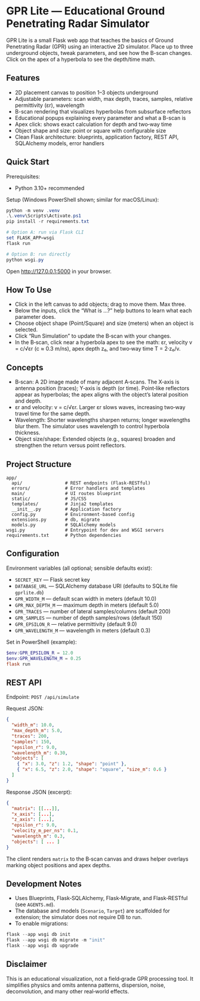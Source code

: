 # GPR Lite — Educational Ground Penetrating Radar Simulator

GPR Lite is a small Flask web app that teaches the basics of Ground Penetrating Radar (GPR) using an interactive 2D simulator. Place up to three underground objects, tweak parameters, and see how the B-scan changes. Click on the apex of a hyperbola to see the depth/time math.

## Features

- 2D placement canvas to position 1–3 objects underground
- Adjustable parameters: scan width, max depth, traces, samples, relative permittivity (εr), wavelength
- B-scan rendering that visualizes hyperbolas from subsurface reflectors
- Educational popups explaining every parameter and what a B-scan is
- Apex click: shows exact calculation for depth and two‑way time
- Object shape and size: point or square with configurable size
- Clean Flask architecture: blueprints, application factory, REST API, SQLAlchemy models, error handlers

## Quick Start

Prerequisites:

- Python 3.10+ recommended

Setup (Windows PowerShell shown; similar for macOS/Linux):

```powershell
python -m venv .venv
.\.venv\Scripts\Activate.ps1
pip install -r requirements.txt

# Option A: run via Flask CLI
set FLASK_APP=wsgi
flask run

# Option B: run directly
python wsgi.py
```

Open http://127.0.0.1:5000 in your browser.

## How To Use

- Click in the left canvas to add objects; drag to move them. Max three.
- Below the inputs, click the “What is …?” help buttons to learn what each parameter does.
- Choose object shape (Point/Square) and size (meters) when an object is selected.
- Click “Run Simulation” to update the B‑scan with your changes.
- In the B‑scan, click near a hyperbola apex to see the math: εr, velocity v = c/√εr (c ≈ 0.3 m/ns), apex depth z₀, and two‑way time T = 2·z₀/v.

## Concepts

- B‑scan: A 2D image made of many adjacent A‑scans. The X‑axis is antenna position (traces); Y‑axis is depth (or time). Point‑like reflectors appear as hyperbolas; the apex aligns with the object’s lateral position and depth.
- εr and velocity: v = c/√εr. Larger εr slows waves, increasing two‑way travel time for the same depth.
- Wavelength: Shorter wavelengths sharpen returns; longer wavelengths blur them. The simulator uses wavelength to control hyperbola thickness.
- Object size/shape: Extended objects (e.g., squares) broaden and strengthen the return versus point reflectors.

## Project Structure

```
app/
  api/                # REST endpoints (Flask‑RESTful)
  errors/             # Error handlers and templates
  main/               # UI routes blueprint
  static/             # JS/CSS
  templates/          # Jinja2 templates
  __init__.py         # Application factory
  config.py           # Environment‑based config
  extensions.py       # db, migrate
  models.py           # SQLAlchemy models
wsgi.py               # Entrypoint for dev and WSGI servers
requirements.txt      # Python dependencies
```

## Configuration

Environment variables (all optional; sensible defaults exist):

- `SECRET_KEY` — Flask secret key
- `DATABASE_URL` — SQLAlchemy database URI (defaults to SQLite file `gprlite.db`)
- `GPR_WIDTH_M` — default scan width in meters (default 10.0)
- `GPR_MAX_DEPTH_M` — maximum depth in meters (default 5.0)
- `GPR_TRACES` — number of lateral samples/columns (default 200)
- `GPR_SAMPLES` — number of depth samples/rows (default 150)
- `GPR_EPSILON_R` — relative permittivity (default 9.0)
- `GPR_WAVELENGTH_M` — wavelength in meters (default 0.3)

Set in PowerShell (example):

```powershell
$env:GPR_EPSILON_R = 12.0
$env:GPR_WAVELENGTH_M = 0.25
flask run
```

## REST API

Endpoint: `POST /api/simulate`

Request JSON:

```json
{
  "width_m": 10.0,
  "max_depth_m": 5.0,
  "traces": 200,
  "samples": 150,
  "epsilon_r": 9.0,
  "wavelength_m": 0.30,
  "objects": [
    { "x": 3.0, "z": 1.2, "shape": "point" },
    { "x": 6.5, "z": 2.0, "shape": "square", "size_m": 0.6 }
  ]
}
```

Response JSON (excerpt):

```json
{
  "matrix": [[...]],
  "x_axis": [...],
  "z_axis": [...],
  "epsilon_r": 9.0,
  "velocity_m_per_ns": 0.1,
  "wavelength_m": 0.3,
  "objects": [ ... ]
}
```

The client renders `matrix` to the B‑scan canvas and draws helper overlays marking object positions and apex depths.

## Development Notes

- Uses Blueprints, Flask‑SQLAlchemy, Flask‑Migrate, and Flask‑RESTful (see `AGENTS.md`).
- The database and models (`Scenario`, `Target`) are scaffolded for extension; the simulator does not require DB to run.
- To enable migrations:

```powershell
flask --app wsgi db init
flask --app wsgi db migrate -m "init"
flask --app wsgi db upgrade
```

## Disclaimer

This is an educational visualization, not a field‑grade GPR processing tool. It simplifies physics and omits antenna patterns, dispersion, noise, deconvolution, and many other real‑world effects.

